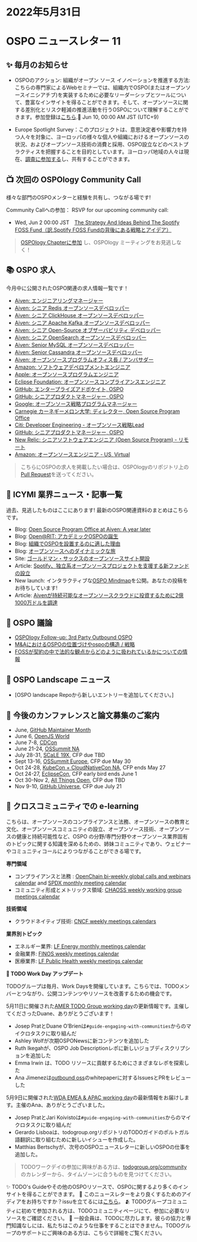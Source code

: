 # 2022年5月31日
# OSPO ニュースレター 11

## ✨ 毎月のお知らせ

- OSPOのアクション: 組織がオープン ソース イノベーションを推進する方法: こちらの専門家によるWebセミナーでは、組織内でOSPO(またはオープンソースイニシアチブ)を実装するために必要なリーダーシップとツールについて、豊富なインサイトを得ることができます。そして、オープンソースに関する差別化とリスク軽減の推進活動を行うOSPOについて理解することができます。参加登録は[こちら](https://www.linuxfoundation.org/webinars/ospos-in-action/?utm_campaign=%23OSPO%20News%20from%20the%20TODO%20Group&utm_medium=email&utm_source=Revue%20newsletter).📅 Jun 10, 00:00 AM JST (UTC+9)

- Europe Spotlight Survey：このプロジェクトは、意思決定者や影響力を持つ人々を対象に、ヨーロッパの様々な個人や組織におけるオープンソースの状況、およびオープンソース技術の消費と採用、OSPO設立などのベストプラクティスを把握することを目的としています。ヨーロッパ地域の人々は現在、[調査に参加する](https://www.research.net/r/VLP8RST)し、共有することができます。


## 📺 次回の OSPOlogy Community Call

様々な部門のOSPOメンターと経験を共有し、つながる場です!

Community Callへの参加：
RSVP for our upcoming community call:

* Wed, Jun 2 00:00 JST　[The Strategy And Ideas Behind The Spotify FOSS Fund（訳.Spotify FOSS Fundの背後にある戦略とアイデア）](https://community.linuxfoundation.org/events/details/lfhq-todo-group-presents-the-strategy-and-ideas-behind-the-spotify-foss-fund/)

> [OSPOlogy Chapterに参加](https://community.linuxfoundation.org/todo-group/) し、OSPOlogy ミーティングをお見逃しなく！

## 📚 OSPO 求人

今月中に公開されたOSPO関連の求人情報一覧です！

* [Aiven: エンジニアリングマネージャー](https://apply.workable.com/aiven/j/B4AB10D57E/)
* [Aiven: シニア Redis オープンソースデベロッパー](https://apply.workable.com/aiven/j/7BFFF9FF7E/)
* [Aiven: シニア ClickHouse オープンソースデベロッパー](https://apply.workable.com/aiven/j/F0FB31090E/)
* [Aiven: シニア Apache Kafka オープンソースデベロッパー](https://apply.workable.com/aiven/j/252CC6A4BD/)
* [Aiven: シニア Open-Source オブザーバビリティ デベロッパー](https://apply.workable.com/aiven/j/8E871F87B3/)
* [Aiven: シニア OpenSearch オープンソースデベロッパー](https://apply.workable.com/aiven/j/324DD23DFA/)
* [Aiven: Senior MySQL オープンソースデベロッパー](https://apply.workable.com/aiven/j/9A6026F629/)
* [Aiven: Senior Cassandra オープンソースデベロッパー](https://apply.workable.com/aiven/j/BDE517268D/)
* [Aiven: オープンソースプログラムオフィス長 / アンバサダー](https://apply.workable.com/aiven/j/15E66763C3/)
* [Amazon: ソフトウェアデペロプメントエンジニア](https://www.amazon.jobs/en/jobs/2015863/software-development-engineer)
* [Apple: オープンソースプログラムエンジニア](https://jobs.apple.com/en-us/details/200349858/open-source-program-engineer)
* [Eclipse Foundation: オープンソースコンプライアンスエンジニア](https://eclipsefoundation.applytojob.com/apply/MYBXoD8nB1/Open-Source-Compliance-Engineer)
* [GitHub: エンタープライズアドボケイト, OSPO](https://boards.greenhouse.io/github/jobs/4040985)
* [GitHub: シニアプロダクトマネージャー, OSPO](https://www.linkedin.com/jobs/view/3044912414)
* [Google: オープンソース戦略プログラムマネージャー](https://careers.google.com/jobs/results/102679127212860102/)
* [Carnegie カーネギーメロン大学: ディレクター, Open Source Program Office](https://www.linkedin.com/jobs/view/director-open-source-program-office-at-carnegie-mellon-university-3060931703/)
* [Citi: Developer Engineering - オープンソース戦略Lead](https://jobs.citi.com/job/london/developer-engineering-open-source-operations-lead/287/18896957344)
* [GitHub: シニアプロダクトマネージャー, OSPO](https://boards.greenhouse.io/github/jobs/3910679)
* [New Relic: シニアソフトウェアエンジニア (Open Source Program) - リモート](https://newrelic.com/about/careers?p=job%2FoDrwgfwA)
* [Amazon: オープンソースエンジニア - US, Virtual](https://www.amazon.jobs/en/jobs/2015831/open-source-engineer-open-source?no_int_redir=1)

> こちらにOSPOの求人を掲載したい場合は、OSPOlogyのリポジトリ上の[Pull Request](https://github.com/todogroup/ospology/tree/main/newsletter#how-to-contribute-to-osponews)を送ってください。

## 📌 ICYMI 業界ニュース・記事一覧

過去、見逃したものはここにあります! 最新のOSPO関連資料のまとめはこちらです。

* Blog: [Open Source Program Office at Aiven: A year later](https://aiven.io/blog/open-source-program-office-at-aiven-a-year-later)
* Blog: [Open@RIT: アカデミックOSPOの誕生](https://www.linux.com/news/openrit-the-birth-of-an-academic-ospo-2/)
* Blog: [組織でOSPOを設置するのに適した理由](https://blog.bitergia.com/2022/04/19/why-its-a-good-time-to-set-up-an-ospo-in-your-organization/)
* Blog: [オープンソースへのダイナミックな旅](https://www.aboutwayfair.com/careers/tech-blog/a-dynamic-journey-to-open-source)
* Site: [ゴールドマン・サックスのオープンソースサイト開設](https://developer.gs.com/discover/open-source)
* Article: [Spotify、独立系オープンソースプロジェクトを支援する新ファンドの設立](https://techcrunch.com/2022/04/25/spotify-fund-support-independent-open-source-projects/)
* New launch: インタラクティブな[OSPO Mindmap](https://github.com/todogroup/ospology/tree/main/ospo-mindmap)を公開。あなたの投稿をお待ちしています!
* Article: [Aivenが持続可能なオープンソースクラウドに投資するために2億1000万ドルを調達](https://aiven.io/press/Aiven-raises-210M-to-invest-in-sustainable-open-source-cloud)

## 🙋 OSPO 議論

* [OSPOlogy Follow-up: 3rd Party Outbound OSPO](https://github.com/todogroup/ospology/discussions/96)
* [M&AにおけるOSPOの位置づけやospoの構造 / 戦略](https://github.com/todogroup/ospology/discussions/102)
* [FOSSが契約の中で法的な観点からどのように扱われているかについての情報](https://github.com/todogroup/ospology/discussions/95)

## 📩 OSPO Landscape ニュース

* [OSPO landscape Repoから新しいエントリーを追加してください。]

## 📎 今後のカンファレンスと論文募集のご案内

* June, [GitHub Maintainer Month](https://maintainermonth.github.com/)
* June 6, [OpenJS World](https://events.linuxfoundation.org/openjs-world/)
* June 7-8, [CDCon](https://events.linuxfoundation.org/cdcon/)
* June 21-24, [OSSummit NA](https://events.linuxfoundation.org/open-source-summit-north-america/)
* July 28-31, [SCaLE 19X](https://www.socallinuxexpo.org/scale/19x), CFP due TBD
* Sept 13-16, [OSSummit Europe](https://events.linuxfoundation.org/open-source-summit-europe/), CFP due May 30
* Oct 24-28, [KubeCon + CloudNativeCon NA](https://events.linuxfoundation.org/kubecon-cloudnativecon-north-america/), CFP ends May 27
* Oct 24-27, [EclipseCon](https://www.eclipsecon.org/2022), CFP early bird ends June 1
* Oct 30-Nov 2, [All Things Open](https://2021.allthingsopen.org/save-the-date-2022/), CFP due TBD
* Nov 9-10, [GitHub Universe](https://www.githubuniverse.com/), CFP due July 21

## 🔭 クロスコミュニティでの e-learning

こちらは、オープンソースのコンプライアンスと法務、オープンソースの教育と文化、オープンソースコミュニティの設立、オープンソース技術、オープンソースの健康と持続可能性など、OSPO の分野/専門分野やオープンソース業界固有のトピックに関する知識を深めるための、姉妹コミュニティであり、ウェビナーやコミュニティコールによりつながることができる場です。
 

**専門領域**

* コンプライアンスと法務 : [OpenChain bi-weekly global calls and webinars calendar](https://calendar.google.com/calendar/embed?src=c_08seb6095ofjtfr5fjb5tabgl4%40group.calendar.google.com&ctz=Asia%2FTokyo) and [SPDX monthly meeting calendar](https://wiki.spdx.org/view/General_Meeting)
* コミュニティ形成とメトリックス領域: [CHAOSS weekly working group meetings calendar](https://chaoss.community/participate/)

**技術領域**

* クラウドネイティブ技術: [CNCF weekly meetings calendars](https://www.cncf.io/calendar/)

**業界別トピック**

* エネルギー業界: [LF Energy monthly meetings calendar](https://www.lfenergy.org/events/)
* 金融業界: [FINOS weekly meetings calendar](https://www.finos.org/finos-community-calendar)
* 医療業界: [LF Public Health weekly meetings calendar](https://www.lfph.io/calendar/)

**📝 TODO Work Day アップデート**

TODOグループは毎月、Work Daysを開催しています。こちらでは、TODOメンバーとつながり、公開コンテンツやリソースを改善するための機会です。 

5月11日に開催された[AMER TODO Group working day](https://github.com/todogroup/work-day-activities)の更新情報です。主催してくださったDuane、ありがとうございます！


- Josep PratとDuane O’Brienは`#guide-engaging-with-communities`からのマイクロタスクに取り組んだ
- Ashley Wolfが次期OSPONewsに新コンテンツを追加した
- Ruth Ikegahが、OSPO Job Descriptionレポに新しいジョブディスクリプションを追加した
- Emma Irwin は、TODO リソースに貢献するためにさまざまなレポを探索した
- Ana Jimenezは[outbound oss](https://github.com/todogroup/outbound-oss)のwhitepaperに対するIssuesとPRをレビューした

5月9日に開催された[WDA EMEA & APAC working day](https://github.com/todogroup/work-day-activities)の最新情報をお届けします。主催のAna、ありがとうございました。
- Josep PratとJari Koivistoは`#guide-engaging-with-communities`からのマイクロタスクに取り組んだ
- Gerardo Lisboaは、todogroup.orgリポジトリのTODOガイドのポルトガル語翻訳に取り組むために新しいイシューを作成した。
- Matthias Bertschyが、次号のOSPOニュースレターに新しいOSPOの仕事を追加した。

> TODOワークデイの参加に興味がある方は、[todogroup.org/community](https://todogroup.org/community/)のカレンダーから、タイムゾーンに合うものを見つけてください。

✨ TODO's Guideやその他のOSPOリソースで、OSPOに関するより多くのインサイトを得ることができます。
🧐 このニュースレターをより良くするためのアイディアをお持ちですか？issuを立てるには[こちら](https://github.com/todogroup/ospology/issues)。
🫂 TODOグループコミュニティに初めて参加される方は、TODOコミュニティページにて、参加に必要なリソースをご確認ください。
💚 一般会員は、TODOに尽力します。彼らの協力と専門知識なしには、私たちはこのような仕事をすることはできません。TODOグループのサポートにご興味のある方は、こちらで詳細をご覧ください。

